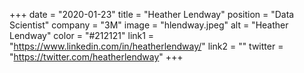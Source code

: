 +++ 
date = "2020-01-23" 
title = "Heather Lendway" 
position = "Data Scientist" 
company = "3M" 
image = "hlendway.jpeg" 
alt = "Heather Lendway" 
color = "#212121" 
link1 = "https://www.linkedin.com/in/heatherlendway/" 
link2 = ""
twitter = "https://twitter.com/heatherlendway"
+++